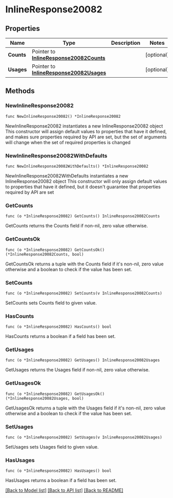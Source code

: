 # InlineResponse20082

## Properties

Name | Type | Description | Notes
------------ | ------------- | ------------- | -------------
**Counts** | Pointer to [**InlineResponse20082Counts**](InlineResponse20082Counts.md) |  | [optional] 
**Usages** | Pointer to [**InlineResponse20082Usages**](InlineResponse20082Usages.md) |  | [optional] 

## Methods

### NewInlineResponse20082

`func NewInlineResponse20082() *InlineResponse20082`

NewInlineResponse20082 instantiates a new InlineResponse20082 object
This constructor will assign default values to properties that have it defined,
and makes sure properties required by API are set, but the set of arguments
will change when the set of required properties is changed

### NewInlineResponse20082WithDefaults

`func NewInlineResponse20082WithDefaults() *InlineResponse20082`

NewInlineResponse20082WithDefaults instantiates a new InlineResponse20082 object
This constructor will only assign default values to properties that have it defined,
but it doesn't guarantee that properties required by API are set

### GetCounts

`func (o *InlineResponse20082) GetCounts() InlineResponse20082Counts`

GetCounts returns the Counts field if non-nil, zero value otherwise.

### GetCountsOk

`func (o *InlineResponse20082) GetCountsOk() (*InlineResponse20082Counts, bool)`

GetCountsOk returns a tuple with the Counts field if it's non-nil, zero value otherwise
and a boolean to check if the value has been set.

### SetCounts

`func (o *InlineResponse20082) SetCounts(v InlineResponse20082Counts)`

SetCounts sets Counts field to given value.

### HasCounts

`func (o *InlineResponse20082) HasCounts() bool`

HasCounts returns a boolean if a field has been set.

### GetUsages

`func (o *InlineResponse20082) GetUsages() InlineResponse20082Usages`

GetUsages returns the Usages field if non-nil, zero value otherwise.

### GetUsagesOk

`func (o *InlineResponse20082) GetUsagesOk() (*InlineResponse20082Usages, bool)`

GetUsagesOk returns a tuple with the Usages field if it's non-nil, zero value otherwise
and a boolean to check if the value has been set.

### SetUsages

`func (o *InlineResponse20082) SetUsages(v InlineResponse20082Usages)`

SetUsages sets Usages field to given value.

### HasUsages

`func (o *InlineResponse20082) HasUsages() bool`

HasUsages returns a boolean if a field has been set.


[[Back to Model list]](../README.md#documentation-for-models) [[Back to API list]](../README.md#documentation-for-api-endpoints) [[Back to README]](../README.md)



